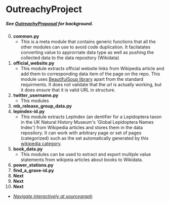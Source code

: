 # OutreachyProject
##### See [OutreachyProposal](https://github.com/Ammarpad/OutreachyProposal) for background.


0. **common.py**
	- This is a meta module that contains generic functions that all 	the other modules can use to avoid code duplication. It 	facilatates converting value to approrriate data type as well as 	pushing the collected data to the data repository (Wikidata)
1. **official\_website.py**
	- This module extracts official website links from Wikipedia article and add them to corresponding data item of the page on the repo. This module uses [BeautifulSoup library](https://pypi.org/project/beautifulsoup4/) apart from the standard requirments. It does not validate that the url is actually working, but it does ensure that it is valid URL in structure.
2. **twitter\_username.py**
	- This modules 
3. **mb\_release\_group\_data.py**
4. **lepindex-id.py**
	- This module extracts LepIndex (an dentifier for a Lepidoptera taxon in the UK Natural History Museum's 'Global Lepidoptera Names Index') from Wikipedia articles and stores them in the data repository. It can work with arbitrary page or set of pages (categorized) such as the set automatically generated by this [wikipedia category](https://en.wikipedia.org/wiki/Category:LepIndex_ID_not_in_Wikidata).
5. **book\_data.py**
    - This modules can be used to extract and export multiple value statements from wikipeia articles about books to Wikidata.
6. **power_stations.py**
7. **find\_a\_grave-id.py**
8. **Next**
9. **Next**
10. **Next**


* _[Navigate interactively at sourcegraph](https://sourcegraph.com/github.com/Ammarpad/OutreachyProject/)_
